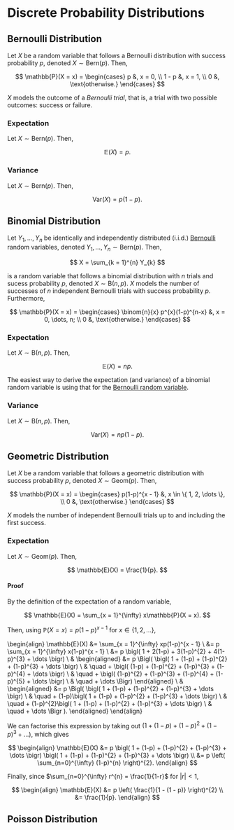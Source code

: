 # Discrete Probability Distributions

## Bernoulli Distribution

Let $X$ be a random variable that follows a Bernoulli distribution with success probability $p$, denoted $X \sim \mathrm{Bern}(p)$. Then, 

$$
\mathbb{P}(X = x) = \begin{cases}
p &, x = 0, \\
1 - p &, x = 1, \\
0 &, \text{otherwise.} 
\end{cases}
$$

$X$ models the outcome of a *Bernoulli trial*, that is, a trial with two possible outcomes: success or failure.

### Expectation

Let $X \sim \mathrm{Bern}(p)$. Then,

$$
\mathbb{E}(X) = p.
$$

### Variance

Let $X \sim \mathrm{Bern}(p)$. Then,

$$
\mathrm{Var}(X) = p(1 - p).
$$

## Binomial Distribution

Let $Y_{1}, \dots, Y_{n}$ be identically and independently distributed (i.i.d.) [Bernoulli](#bernoulli-distribution) random variables, denoted $Y_{1}, \dots, Y_{n} \sim \mathrm{Bern}(p)$. Then, 

$$
X = \sum_{k = 1}^{n} Y_{k}
$$ 

is a random variable that follows a binomial distribution with $n$ trials and sucess probability $p$, denoted $X \sim \mathrm{B}(n,p)$. $X$ models the number of successes of $n$ independent Bernoulli trials with success probability $p$. Furthermore, 

$$
\mathbb{P}(X = x) = \begin{cases}
\binom{n}{x} p^{x}(1-p)^{n-x} &, x = 0, \dots, n; \\
0 &, \text{otherwise.} 
\end{cases}
$$

### Expectation

Let $X \sim \mathrm{B}(n,p)$. Then,

$$
\mathbb{E}(X) = np.
$$

The easiest way to derive the expectation (and variance) of a binomial random variable is using that for the [Bernoulli random variable](#bernoulli-distribution).

### Variance

Let $X \sim \mathrm{B}(n,p)$. Then,

$$
\mathrm{Var}(X) = np(1 - p).
$$

## Geometric Distribution

Let $X$ be a random variable that follows a geometric distribution with success probability $p$, denoted $X \sim \mathrm{Geom}(p)$. Then, 

$$
\mathbb{P}(X = x) = \begin{cases}
p(1-p)^{x - 1} &, x \in \{ 1, 2, \dots \}, \\
0 &, \text{otherwise.} 
\end{cases}
$$

$X$ models the number of independent Bernoulli trials up to and including the first success.

### Expectation

Let $X \sim \mathrm{Geom}(p)$. Then, 

$$
\mathbb{E}(X) = \frac{1}{p}.
$$

#### Proof

By the definition of the expectation of a random variable,

$$
\mathbb{E}(X) = \sum_{x = 1}^{\infty} x\mathbb{P}(X = x).
$$

Then, using $\mathbb{P}(X = x) = p(1-p)^{x-1}$ for $x \in \{ 1, 2, \dots \}$,

\begin{align}
    \mathbb{E}(X) &= \sum_{x = 1}^{\infty} xp(1-p)^{x - 1} \\
    &= p \sum_{x = 1}^{\infty} x(1-p)^{x - 1} \\
    &= p \bigl( 1 + 2(1-p) + 3(1-p)^{2} + 4(1-p)^{3} + \dots \bigr) \\
    & \begin{aligned}
        &= p \Bigl( \bigl( 1 + (1-p) + (1-p)^{2} + (1-p)^{3} + \dots \bigr) \\ 
        & \quad + \bigl( (1-p) + (1-p)^{2} + (1-p)^{3} + (1-p)^{4} + \dots \bigr) \\ 
        & \quad + \bigl( (1-p)^{2} + (1-p)^{3} + (1-p)^{4} + (1-p)^{5} + \dots \bigr) \\
        & \quad + \dots \Bigr) 
    \end{aligned} \\
    & \begin{aligned}
        &= p \Bigl( \bigl( 1 + (1-p) + (1-p)^{2} + (1-p)^{3} + \dots \bigr) \\
        & \quad + (1-p)\bigl( 1 + (1-p) + (1-p)^{2} + (1-p)^{3} + \dots \bigr) \\
        & \quad + (1-p)^{2}\bigl( 1 + (1-p) + (1-p)^{2} + (1-p)^{3} + \dots \bigr) \\
        & \quad + \dots \Bigr ).
    \end{aligned}
\end{align}

We can factorise this expression by taking out $\bigl(1 + (1-p) + (1-p)^{2} + (1-p)^{3} + \dots \bigr)$, which gives

$$
\begin{align}
    \mathbb{E}(X)
    &= p \bigl( 1 + (1-p) + (1-p)^{2} + (1-p)^{3} + \dots \bigr) \bigl( 1 + (1-p) + (1-p)^{2} + (1-p)^{3} + \dots \bigr) \\
    &= p \left( \sum_{n=0}^{\infty} (1-p)^{n} \right)^{2}.
\end{align}
$$

Finally, since $\sum_{n=0}^{\infty} r^{n} = \frac{1}{1-r}$ for $|r| < 1$, 

$$
\begin{align}
    \mathbb{E}(X)
    &= p \left( \frac{1}{1 - (1 - p)} \right)^{2} \\
    &= \frac{1}{p}.
\end{align}
$$

## Poisson Distribution